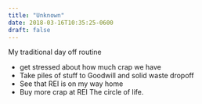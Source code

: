 ```yaml
---
title: "Unknown"
date: 2018-03-16T10:35:25-0600
draft: false
---
```


My traditional day off routine
*   get stressed about how much crap we have
*   Take piles of stuff to Goodwill and solid waste dropoff
*   See that REI is on my way home
*   Buy more crap at REI
The circle of life.
